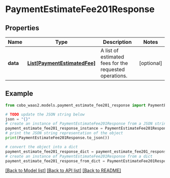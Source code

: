 # PaymentEstimateFee201Response


## Properties

Name | Type | Description | Notes
------------ | ------------- | ------------- | -------------
**data** | [**List[PaymentEstimatedFee]**](PaymentEstimatedFee.md) | A list of estimated fees for the requested operations. | [optional] 

## Example

```python
from cobo_waas2.models.payment_estimate_fee201_response import PaymentEstimateFee201Response

# TODO update the JSON string below
json = "{}"
# create an instance of PaymentEstimateFee201Response from a JSON string
payment_estimate_fee201_response_instance = PaymentEstimateFee201Response.from_json(json)
# print the JSON string representation of the object
print(PaymentEstimateFee201Response.to_json())

# convert the object into a dict
payment_estimate_fee201_response_dict = payment_estimate_fee201_response_instance.to_dict()
# create an instance of PaymentEstimateFee201Response from a dict
payment_estimate_fee201_response_from_dict = PaymentEstimateFee201Response.from_dict(payment_estimate_fee201_response_dict)
```
[[Back to Model list]](../README.md#documentation-for-models) [[Back to API list]](../README.md#documentation-for-api-endpoints) [[Back to README]](../README.md)


